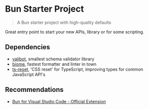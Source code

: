 # Bun Starter Project

> A Bun starter project with high-quality defaults

Great entry point to start your new APIs, library or for some scripting.

## Dependencies

- [valibot](https://valibot.dev), smallest schema validator library
- [biome](https://biomejs.dev), fastest formatter and linter in town
- [ts-reset](https://github.com/total-typescript/ts-reset), 'CSS reset' for TypeScript, improving types for common JavaScript API's

## Recommendations

- [Bun for Visual Studio Code - Official Extension](https://marketplace.visualstudio.com/items?itemName=oven.bun-vscode)
